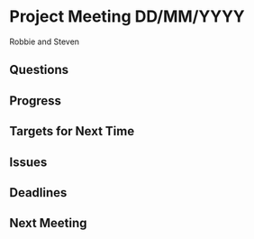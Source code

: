 # Project Meeting DD/MM/YYYY

Robbie and Steven

## Questions


## Progress


## Targets for Next Time


## Issues


## Deadlines


## Next Meeting


